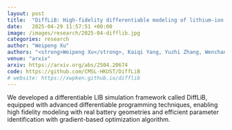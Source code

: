 ```yaml
---
layout: post
title:  "DiffLiB: High-fidelity differentiable modeling of lithium-ion batteries and efficient gradient-based parameter identification"
date:   2025-04-29 11:57:51 +00:00
image: /images/research/2025-04-difflib.jpg
categories: research
author: "Weipeng Xu"
authors: "<strong>Weipeng Xu</strong>, Kaiqi Yang, Yuzhi Zhang, Wenchang Zhang, Shichao Sun, Sheng Mao, Tianju Xue"
venue: "arxiv"
arxiv: https://arxiv.org/abs/2504.20674
code: https://github.com/CMSL-HKUST/DiffLiB
# website: https://xwpken.github.io/difflib
---
```

We developed a differentiable LIB simulation framework called DiffLiB, equipped with advanced differentiable programming techniques, enabling high fidelity modeling with real battery geometries and efficient parameter identification with gradient-based optimization algorithm.